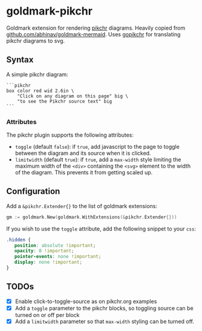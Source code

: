 # goldmark-pikchr

Goldmark extension for rendering [pikchr](https://pikchr.org)
diagrams. Heavily copied from
[github.com/abhinav/goldmark-mermaid](https://github.com/abhinav/goldmark-mermaid). Uses
[gopikchr](https://github.com/gopikchr/gopikchr) for translating
pikchr diagrams to svg.

## Syntax

A simple pikchr diagram:

    ```pikchr
    box color red wid 2.6in \
        "Click on any diagram on this page" big \
        "to see the Pikchr source text" big
    ```

### Attributes

The pikchr plugin supports the following attributes:

- `toggle` (default `false`): if `true`, add javascript to the page to
  toggle between the diagram and its source when it is clicked.
- `limitwidth` (default `true`): if `true`, add a `max-width` style
  limiting the maximum width of the `<div>` containing the `<svg>`
  element to the width of the diagram. This prevents it from getting
  scaled up.

## Configuration

Add a `&pikchr.Extender{}` to the list of goldmark extensions:

```go
gm := goldmark.New(goldmark.WithExtensions(&pikchr.Extender{}))
```

If you wish to use the `toggle` attribute, add the following snippet to your `css`:

```css
.hidden {
   position: absolute !important;
   opacity: 0 !important;
   pointer-events: none !important;
   display: none !important;
}
```

## TODOs

- [x] Enable click-to-toggle-source as on pikchr.org examples
- [x] Add a `toggle` parameter to the pikchr blocks, so toggling
      source can be turned on or off per block
- [x] Add a `limitwidth` parameter so that `max-width` styling can be
      turned off.
